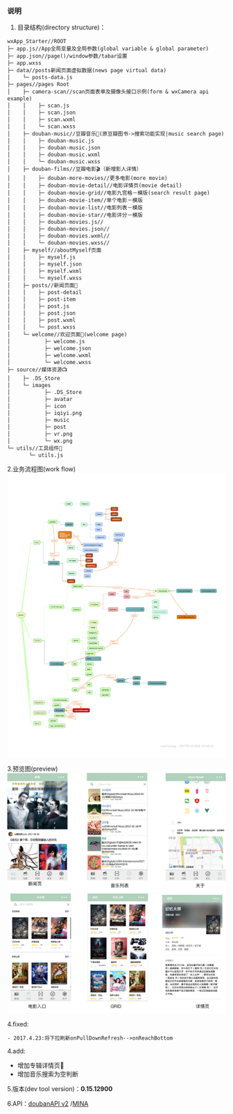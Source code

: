 ### 说明

1. 目录结构(directory structure)：
    
```
wxApp_Starter//ROOT
├─ app.js//App全局变量及全局参数(global variable & global parameter)
├─ app.json//page()/window参数/tabar设置
├─ app.wxss
├─ data//posts新闻页面虚拟数据(news page virtual data)
│    └─ posts-data.js
├─ pages//pages Root
│    ├─ camera-scan//scan页面表单及摄像头接口示例(form & wxCamera api example)
│    │    ├─ scan.js
│    │    ├─ scan.json
│    │    ├─ scan.wxml
│    │    └─ scan.wxss
│    ├─ douban-music//豆瓣音乐🎵(原豆瓣图书->搜索功能实现|music search page)
│    │    ├─ douban-music.js
│    │    ├─ douban-music.json
│    │    ├─ douban-music.wxml
│    │    └─ douban-music.wxss
│    ├─ douban-films//豆瓣电影🎬（新增影人详情）
│    │    ├─ douban-more-movies//更多电影(more movie)
│    │    ├─ douban-movie-detail//电影详情页(movie detail)
│    │    ├─ douban-movie-grid//电影九宫格－模版(search result page)
│    │    ├─ douban-movie-item//单个电影－模版
│    │    ├─ douban-movie-list//电影列表－模版
│    │    ├─ douban-movie-star//电影评分－模版
│    │    ├─ douban-movies.js//
│    │    ├─ douban-movies.json//
│    │    ├─ douban-movies.wxml//
│    │    └─ douban-movies.wxss//
│    ├─ myself//aboutMyself页面
│    │    ├─ myself.js
│    │    ├─ myself.json
│    │    ├─ myself.wxml
│    │    └─ myself.wxss
│    ├─ posts//新闻页面📰
│    │    ├─ post-detail
│    │    ├─ post-item
│    │    ├─ post.js
│    │    ├─ post.json
│    │    ├─ post.wxml
│    │    └─ post.wxss
│    └─ welcome//欢迎页面👏(welcome page)
│           ├─ welcome.js
│           ├─ welcome.json
│           ├─ welcome.wxml
│           └─ welcome.wxss
├─ source//媒体资源📺
│    ├─ .DS_Store
│    └─ images
│           ├─ .DS_Store
│           ├─ avatar
│           ├─ icon
│           ├─ iqiyi.png
│           ├─ music
│           ├─ post
│           ├─ vr.png
│           └─ wx.png
└─ utils//工具组件🔧
       └─ utils.js
```
2.业务流程图(work flow)
    ![image](./source/preview/printme.png)

3.预览图(preview)
    ![image](./source/preview/prev01.png)
    ![image](./source/preview/prev02.png)

4.fixed:

    - 2017.4.23:将下拉刷新onPullDownRefresh-->onReachBottom

4.add:

 - 增加专辑详情页💽
 - 增加音乐搜索为空判断


5.版本(dev tool version)：**0.15.12900**

6.API：[doubanAPI v2](https://www.douban.com/group/dbapi/) /[MINA](https://mp.weixin.qq.com/debug/wxadoc/dev/)
